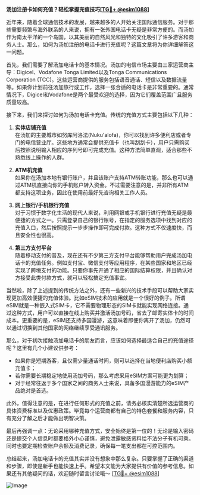 **汤加注册卡如何充值？轻松掌握充值技巧[[TG💪+ @esim1088](https://t.me/s/esim1088)]**

近年来，随着全球通信技术的发展，越来越多的人开始关注国际通信服务。对于那些需要频繁与海外联系的人来说，拥有一张外国电话卡无疑是非常方便的。而汤加作为南太平洋的一个岛国，以其美丽的自然风光和独特的文化吸引了许多游客和商务人士。那么，如何为汤加注册的电话卡进行充值呢？这篇文章将为你详细解答这一问题。

首先，我们需要了解汤加电话卡的基本情况。汤加的电信市场主要由三家运营商主导：Digicel、Vodafone Tonga Limited以及Tonga Communications Corporation (TCC)。这些运营商提供的服务包括语音通话、短信以及数据流量等。如果你计划前往汤加旅行或工作，选择一张合适的电话卡是非常重要的。通常情况下，Digicel和Vodafone是两个最受欢迎的选择，因为它们覆盖范围广且服务质量较高。

接下来，我们来探讨如何为汤加电话卡充值。传统的充值方式主要包括以下几种：

1. **实体店铺充值**  
   在汤加的主要城市如努库阿洛法(Nuku'alofa)，你可以找到许多便利店或者专门的电信营业厅。这些地方通常会提供充值卡（也叫刮刮卡），用户只需购买后按照说明输入相应的序列号即可完成充值。这种方法简单直观，适合那些不熟悉线上操作的人群。

2. **ATM机充值**  
   如果你在汤加本地有银行账户，并且该账户支持ATM转账功能，那么也可以通过ATM机直接向你的手机账户转入资金。不过需要注意的是，并非所有ATM都支持这项业务，因此在使用前最好先咨询相关工作人员。

3. **网上银行/手机银行充值**  
   对于习惯于数字化生活的现代人来说，利用网银或手机银行进行充值无疑是最便捷的方式之一。只需登录自己的银行账号，在指定的服务选项中找到对应的充值入口，然后按照提示一步步操作即可完成付款。这种方式不仅速度快，而且安全性也很高。

4. **第三方支付平台**  
   随着移动支付的普及，现在还有不少第三方支付平台能够帮助用户完成汤加电话卡的充值任务。例如支付宝、微信支付等应用程序，在某些国家和地区已经实现了跨境支付的功能。只要你事先开通了相应的国际结算权限，并且确认对方接受此类付款方式，就可以轻松搞定充值事宜。

当然啦，除了上述提到的传统方法之外，还有一些新兴的技术手段可以帮助大家实现更加高效便捷的充值体验。比如eSIM技术的应用就是一个很好的例子。所谓eSIM就是一种嵌入式SIM卡，它不需要物理形态的SIM卡就能实现网络连接。通过这种方式，用户可以直接在线上购买并激活汤加号码，省去了邮寄实体卡的时间成本。更重要的是，eSIM还支持多国漫游，这意味着即便你离开了汤加，仍然可以通过切换到其他国家的网络继续享受通讯服务。

那么，对于初次接触汤加电话卡的朋友而言，应该如何选择最适合自己的充值途径呢？这里有几个小建议供参考：

- 如果你是短期游客，且仅需少量通话时间，则可以选择在当地便利店购买小额充值卡；
- 若你需要长期稳定地使用汤加号码，那么考虑采用eSIM方案可能更为划算；
- 对于经常往返于多个国家之间的商务人士来说，具备多国漫游能力的eSIM产品绝对是首选。

此外，值得注意的是，在进行任何形式的充值之前，请务必核实清楚所选运营商的具体资费标准以及优惠政策。毕竟每个运营商都有自己的特色套餐和服务内容，只有充分了解之后才能做出明智决策。

最后再强调一点：无论采用哪种充值方式，安全始终是第一位的！无论是输入密码还是提交个人信息时都要格外小心谨慎，避免泄露敏感资料给不法分子有机可乘。同时也要定期检查账户余额及消费记录，确保每一笔支出都在可控范围内。

总结起来，汤加电话卡的充值其实并没有想象中那么复杂。只要掌握了正确的渠道和步骤，即使是新手也能快速上手。希望本文能为大家提供有价值的参考信息。如果还有其他疑问的话，欢迎随时留言讨论哦～ [[TG💪+ @esim1088](https://t.me/s/esim1088)]

![Image](https://i.postimg.cc/4NQfJmqS/Snipaste-2025-05-13-00-14-12.png)